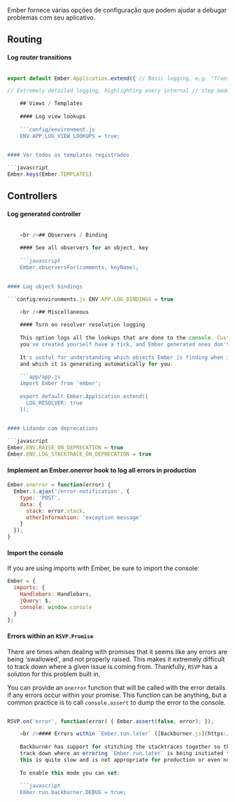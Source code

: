 Ember fornece várias opções de configuração que podem ajudar a debugar problemas com seu aplicativo.

## Routing

#### Log router transitions

```app/app.js import Ember from 'ember';

export default Ember.Application.extend({ // Basic logging, e.g. "Transitioned into 'post'" LOG_TRANSITIONS: true,

// Extremely detailed logging, highlighting every internal // step made while transitioning into a route, including // `beforeModel`, `model`, and `afterModel` hooks, and // information about redirects and aborted transitions LOG_TRANSITIONS_INTERNAL: true });

    ## Views / Templates
    
    #### Log view lookups
    
    ```config/environment.js
    ENV.APP.LOG_VIEW_LOOKUPS = true;
    

#### Ver todos os templates registrados

```javascript
Ember.keys(Ember.TEMPLATES)
```

## Controllers

#### Log generated controller

```config/environment.js ENV.APP.LOG_ACTIVE_GENERATION = true;

    <br />## Observers / Binding
    
    #### See all observers for an object, key
    
    ```javascript
    Ember.observersFor(comments, keyName);
    

#### Log object bindings

```config/environments.js ENV.APP.LOG_BINDINGS = true

    <br />## Miscellaneous
    
    #### Turn on resolver resolution logging
    
    This option logs all the lookups that are done to the console. Custom objects
    you've created yourself have a tick, and Ember generated ones don't.
    
    It's useful for understanding which objects Ember is finding when it does a lookup
    and which it is generating automatically for you.
    
    ```app/app.js
    import Ember from 'ember';
    
    export default Ember.Application.extend({
      LOG_RESOLVER: true
    });
    

#### Lidando com deprecations

```javascript
Ember.ENV.RAISE_ON_DEPRECATION = true
Ember.ENV.LOG_STACKTRACE_ON_DEPRECATION = true
```

#### Implement an Ember.onerror hook to log all errors in production

```javascript
Ember.onerror = function(error) {
  Ember.$.ajax('/error-notification', {
    type: 'POST',
    data: {
      stack: error.stack,
      otherInformation: 'exception message'
    }
  });
}
```

#### Import the console

If you are using imports with Ember, be sure to import the console:

```javascript
Ember = {
  imports: {
    Handlebars: Handlebars,
    jQuery: $,
    console: window.console
  }
};
```

#### Errors within an `RSVP.Promise`

There are times when dealing with promises that it seems like any errors are being 'swallowed', and not properly raised. This makes it extremely difficult to track down where a given issue is coming from. Thankfully, `RSVP` has a solution for this problem built in.

You can provide an `onerror` function that will be called with the error details if any errors occur within your promise. This function can be anything, but a common practice is to call `console.assert` to dump the error to the console.

```app/app.js import Ember from 'ember'; import RSVP from 'rsvp';

RSVP.on('error', function(error) { Ember.assert(false, error); });

    <br />#### Errors within `Ember.run.later` ([Backburner.js](https://github.com/ebryn/backburner.js))
    
    Backburner has support for stitching the stacktraces together so that you can
    track down where an erroring `Ember.run.later` is being initiated from. Unfortunately,
    this is quite slow and is not appropriate for production or even normal development.
    
    To enable this mode you can set:
    
    ```javascript
    Ember.run.backburner.DEBUG = true;